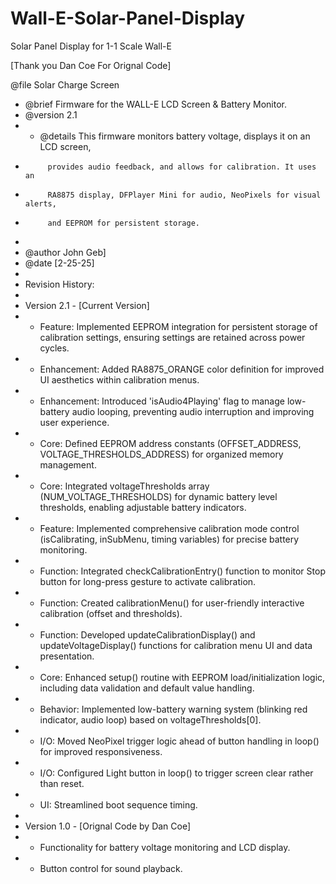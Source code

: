 # Wall-E-Solar-Panel-Display
Solar Panel Display for 1-1 Scale Wall-E

[Thank you Dan Coe For Orignal Code] 

@file    Solar Charge Screen
 * @brief   Firmware for the WALL-E LCD Screen & Battery Monitor.
 * @version 2.1
 * * @details This firmware monitors battery voltage, displays it on an LCD screen,
 *          provides audio feedback, and allows for calibration. It uses an
 *          RA8875 display, DFPlayer Mini for audio, NeoPixels for visual alerts,
 *          and EEPROM for persistent storage.
 *
 * @author  John Geb]
 * @date    [2-25-25]
 *
 * Revision History:
 *
 * Version 2.1 - [Current Version]
 *  - Feature: Implemented EEPROM integration for persistent storage of calibration settings, ensuring settings are retained across power cycles.
 *  - Enhancement: Added RA8875_ORANGE color definition for improved UI aesthetics within calibration menus.
 *  - Enhancement: Introduced 'isAudio4Playing' flag to manage low-battery audio looping, preventing audio interruption and improving user experience.
 *  - Core: Defined EEPROM address constants (OFFSET_ADDRESS, VOLTAGE_THRESHOLDS_ADDRESS) for organized memory management.
 *  - Core: Integrated voltageThresholds array (NUM_VOLTAGE_THRESHOLDS) for dynamic battery level thresholds, enabling adjustable battery indicators.
 *  - Feature: Implemented comprehensive calibration mode control (isCalibrating, inSubMenu, timing variables) for precise battery monitoring.
 *  - Function: Integrated checkCalibrationEntry() function to monitor Stop button for long-press gesture to activate calibration.
 *  - Function: Created calibrationMenu() for user-friendly interactive calibration (offset and thresholds).
 *  - Function: Developed updateCalibrationDisplay() and updateVoltageDisplay() functions for calibration menu UI and data presentation.
 *  - Core: Enhanced setup() routine with EEPROM load/initialization logic, including data validation and default value handling.
 *  - Behavior: Implemented low-battery warning system (blinking red indicator, audio loop) based on voltageThresholds[0].
 *  - I/O: Moved NeoPixel trigger logic ahead of button handling in loop() for improved responsiveness.
 *  - I/O: Configured Light button in loop() to trigger screen clear rather than reset.
 *  - UI: Streamlined boot sequence timing.
 *
 * Version 1.0 - [Orignal Code by Dan Coe]   
 *  - Functionality for battery voltage monitoring and LCD display.
 *  - Button control for sound playback.
